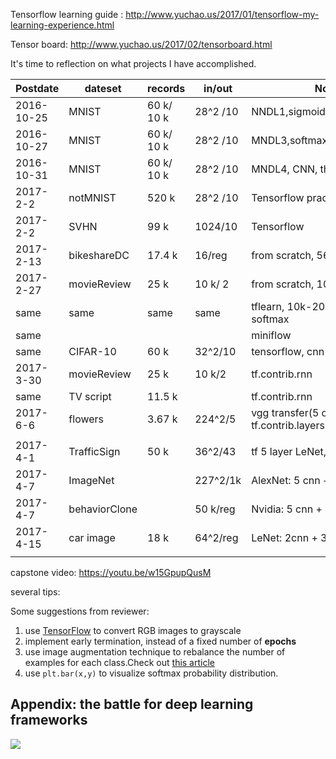 Tensorflow learning guide : http://www.yuchao.us/2017/01/tensorflow-my-learning-experience.html

Tensor board: http://www.yuchao.us/2017/02/tensorboard.html 

It's time to reflection on what projects I have accomplished.

| Postdate   | dateset       | records    | in/out   | Note                                     |
| ---------- | ------------- | ---------- | -------- | ---------------------------------------- |
| 2016-10-25 | MNIST         | 60 k/ 10 k | 28^2 /10 | NNDL1,sigmoid                            |
| 2016-10-27 | MNIST         | 60 k/ 10 k | 28^2 /10 | MNDL3,softmax, cross entropy             |
| 2016-10-31 | MNIST         | 60 k/ 10 k | 28^2 /10 | MNDL4, CNN, theano                       |
| 2017-2-2   | notMNIST      | 520 k      | 28^2 /10 | Tensorflow practice                      |
| 2017-2-2   | SVHN          | 99 k       | 1024/10  | Tensorflow                               |
| 2017-2-13  | bikeshareDC   | 17.4 k     | 16/reg   | from scratch, 56-30-1 net                |
| 2017-2-27  | movieReview   | 25 k       | 10 k/ 2  | from scratch, 10k-10-1 net               |
| same       | same          | same       | same     | tflearn, 10k-200-25-2 softmax            |
| same       |               |            |          | miniflow                                 |
| same       | CIFAR-10      | 60 k       | 32^2/10  | tensorflow, cnn(32)-1024-10              |
| 2017-3-30  | movieReview   | 25 k       | 10 k/2   | tf.contrib.rnn                           |
| same       | TV script     | 11.5 k     |          | tf.contrib.rnn                           |
| 2017-6-6   | flowers       | 3.67 k     | 224^2/5  | vgg transfer(5 cnn)-256-5 tf.contrib.layers.fully_connected |
|            |               |            |          |                                          |
| 2017-4-1   | TrafficSign   | 50 k       | 36^2/43  | tf 5 layer LeNet, no dropout             |
| 2017-4-7   | ImageNet      |            | 227^2/1k | AlexNet: 5 cnn + 3 fc                    |
| 2017-4-7   | behaviorClone |            | 50 k/reg | Nvidia: 5 cnn + 4 fc, 5 M para           |
| 2017-4-15  | car image     | 18 k       | 64^2/reg | LeNet: 2cnn + 3 fc                       |
|            |               |            |          |                                          |

capstone video: https://youtu.be/w15GpupQusM

several tips:

Some suggestions from reviewer:

1. use [TensorFlow](https://www.tensorflow.org/api_docs/python/tf/image/rgb_to_grayscale) to convert RGB images to grayscale
2. implement early termination, instead of a fixed number of **epochs**
3. use image augmentation technique to rebalance the number of examples for each class.Check out [this article](https://medium.com/@vivek.yadav/dealing-with-unbalanced-data-generating-additional-data-by-jittering-the-original-image-7497fe2119c3#.wvp4g6hle)
4. use `plt.bar(x,y)` to visualize softmax probability distribution.

## Appendix: the battle for deep learning frameworks

![](https://leonardoaraujosantos.gitbooks.io/artificial-inteligence/content/more_images/DeepLibrariesOverview.jpg)